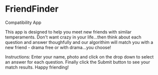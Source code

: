 # FriendFinder
Compatibility App

This app is designed to help you meet new friends with similar temperaments.  Don't want crazy in your life...then think about each question and answer thoughfully and our algorithim will match you with a new friend - drama free or with drama...you choose!

Instructions:
Enter your name, photo and click on the drop down to select an answer for each question. Finally click the Submit button to see your match results.  Happy friending!
